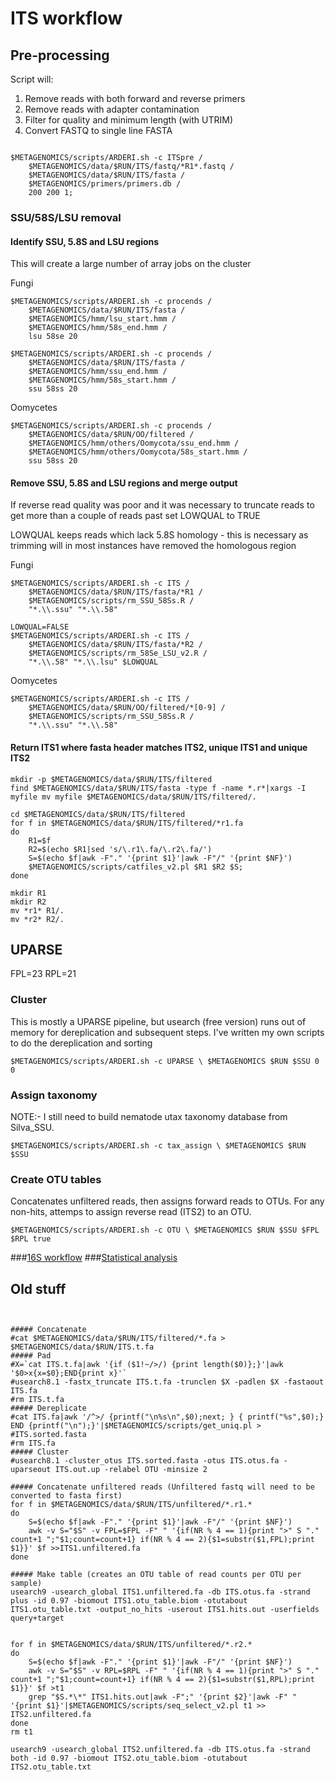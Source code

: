 # ITS workflow


## Pre-processing
Script will:<br>
1. Remove reads with both forward and reverse primers<br>
2. Remove reads with adapter contamination<br>
3. Filter for quality and minimum length (with UTRIM)<br>
4. Convert FASTQ to single line FASTA

```shell

$METAGENOMICS/scripts/ARDERI.sh -c ITSpre /
	$METAGENOMICS/data/$RUN/ITS/fastq/*R1*.fastq /
	$METAGENOMICS/data/$RUN/ITS/fasta /
	$METAGENOMICS/primers/primers.db /
	200 200 1; 
```

### SSU/58S/LSU removal 

#### Identify SSU, 5.8S  and LSU regions

This will create a large number of array jobs on the cluster

Fungi
```shell
$METAGENOMICS/scripts/ARDERI.sh -c procends /
	$METAGENOMICS/data/$RUN/ITS/fasta /
	$METAGENOMICS/hmm/lsu_start.hmm /
	$METAGENOMICS/hmm/58s_end.hmm /
	lsu 58se 20

$METAGENOMICS/scripts/ARDERI.sh -c procends /
	$METAGENOMICS/data/$RUN/ITS/fasta /
	$METAGENOMICS/hmm/ssu_end.hmm /
	$METAGENOMICS/hmm/58s_start.hmm /
	ssu 58ss 20
```

Oomycetes
```shell
$METAGENOMICS/scripts/ARDERI.sh -c procends /
	$METAGENOMICS/data/$RUN/OO/filtered /
	$METAGENOMICS/hmm/others/Oomycota/ssu_end.hmm /
	$METAGENOMICS/hmm/others/Oomycota/58s_start.hmm /
	ssu 58ss 20
```

#### Remove SSU, 5.8S  and LSU regions and merge output

If reverse read quality was poor and it was necessary to truncate reads to get more than a couple of reads past set LOWQUAL to TRUE

LOWQUAL keeps reads which lack 5.8S homology - this is necessary as trimming will in most instances have removed the homologous region

Fungi
```shell
$METAGENOMICS/scripts/ARDERI.sh -c ITS /
	$METAGENOMICS/data/$RUN/ITS/fasta/*R1 /
	$METAGENOMICS/scripts/rm_SSU_58Ss.R /
	"*.\\.ssu" "*.\\.58"
	
LOWQUAL=FALSE	
$METAGENOMICS/scripts/ARDERI.sh -c ITS /
	$METAGENOMICS/data/$RUN/ITS/fasta/*R2 /
	$METAGENOMICS/scripts/rm_58Se_LSU_v2.R /
	"*.\\.58" "*.\\.lsu" $LOWQUAL	
```

Oomycetes
```shell
$METAGENOMICS/scripts/ARDERI.sh -c ITS /
	$METAGENOMICS/data/$RUN/OO/filtered/*[0-9] /
	$METAGENOMICS/scripts/rm_SSU_58Ss.R /
	"*.\\.ssu" "*.\\.58"
```

#### Return ITS1 where fasta header matches ITS2, unique ITS1 and unique ITS2

```shell
mkdir -p $METAGENOMICS/data/$RUN/ITS/filtered
find $METAGENOMICS/data/$RUN/ITS/fasta -type f -name *.r*|xargs -I myfile mv myfile $METAGENOMICS/data/$RUN/ITS/filtered/.

cd $METAGENOMICS/data/$RUN/ITS/filtered
for f in $METAGENOMICS/data/$RUN/ITS/filtered/*r1.fa
do
    R1=$f
    R2=$(echo $R1|sed 's/\.r1\.fa/\.r2\.fa/')
    S=$(echo $f|awk -F"." '{print $1}'|awk -F"/" '{print $NF}')
    $METAGENOMICS/scripts/catfiles_v2.pl $R1 $R2 $S;
done

mkdir R1
mkdir R2
mv *r1* R1/.
mv *r2* R2/.
```

## UPARSE
FPL=23 
RPL=21

### Cluster 
This is mostly a UPARSE pipeline, but usearch (free version) runs out of memory for dereplication and subsequent steps. I've written my own scripts to do the dereplication and sorting 

```shell
$METAGENOMICS/scripts/ARDERI.sh -c UPARSE \ $METAGENOMICS $RUN $SSU 0 0
```
### Assign taxonomy
NOTE:- I still need to build nematode utax taxonomy database from Silva_SSU.

```shell
$METAGENOMICS/scripts/ARDERI.sh -c tax_assign \ $METAGENOMICS $RUN $SSU 
```

### Create OTU tables

Concatenates unfiltered reads, then assigns forward reads to OTUs. For any non-hits, attemps to assign reverse read (ITS2) to an OTU. 

```shell
$METAGENOMICS/scripts/ARDERI.sh -c OTU \ $METAGENOMICS $RUN $SSU $FPL $RPL true
```


###[16S workflow](../master/16S%20%20workflow.md)
###[Statistical analysis](../master/statistical%20analysis.md)



## Old stuff

```shell


##### Concatenate
#cat $METAGENOMICS/data/$RUN/ITS/filtered/*.fa > $METAGENOMICS/data/$RUN/ITS.t.fa
##### Pad
#X=`cat ITS.t.fa|awk '{if ($1!~/>/) {print length($0)};}'|awk '$0>x{x=$0};END{print x}'`
#usearch8.1 -fastx_truncate ITS.t.fa -trunclen $X -padlen $X -fastaout ITS.fa
#rm ITS.t.fa
##### Dereplicate
#cat ITS.fa|awk '/^>/ {printf("\n%s\n",$0);next; } { printf("%s",$0);}  END {printf("\n");}'|$METAGENOMICS/scripts/get_uniq.pl > #ITS.sorted.fasta 
#rm ITS.fa
##### Cluster
#usearch8.1 -cluster_otus ITS.sorted.fasta -otus ITS.otus.fa -uparseout ITS.out.up -relabel OTU -minsize 2 
```
```shell
##### Concatenate unfiltered reads (Unfiltered fastq will need to be converted to fasta first)
for f in $METAGENOMICS/data/$RUN/ITS/unfiltered/*.r1.*
do
	S=$(echo $f|awk -F"." '{print $1}'|awk -F"/" '{print $NF}')
	awk -v S="$S" -v FPL=$FPL -F" " '{if(NR % 4 == 1){print ">" S "." count+1 ";"$1;count=count+1} if(NR % 4 == 2){$1=substr($1,FPL);print $1}}' $f >>ITS1.unfiltered.fa
done

##### Make table (creates an OTU table of read counts per OTU per sample)
usearch9 -usearch_global ITS1.unfiltered.fa -db ITS.otus.fa -strand plus -id 0.97 -biomout ITS1.otu_table.biom -otutabout ITS1.otu_table.txt -output_no_hits -userout ITS1.hits.out -userfields query+target
```

```shell

for f in $METAGENOMICS/data/$RUN/ITS/unfiltered/*.r2.*
do
	S=$(echo $f|awk -F"." '{print $1}'|awk -F"/" '{print $NF}')
	awk -v S="$S" -v RPL=$RPL -F" " '{if(NR % 4 == 1){print ">" S "." count+1 ";"$1;count=count+1} if(NR % 4 == 2){$1=substr($1,RPL);print $1}}' $f >t1
	grep "$S.*\*" ITS1.hits.out|awk -F";" '{print $2}'|awk -F" " '{print $1}'|$METAGENOMICS/scripts/seq_select_v2.pl t1 >> ITS2.unfiltered.fa
done
rm t1

usearch9 -usearch_global ITS2.unfiltered.fa -db ITS.otus.fa -strand both -id 0.97 -biomout ITS2.otu_table.biom -otutabout ITS2.otu_table.txt

```

